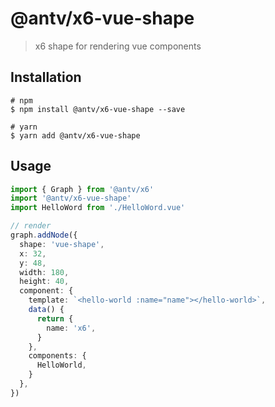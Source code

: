 # @antv/x6-vue-shape

> x6 shape for rendering vue components

## Installation

```shell
# npm
$ npm install @antv/x6-vue-shape --save

# yarn
$ yarn add @antv/x6-vue-shape
```

## Usage

```ts
import { Graph } from '@antv/x6'
import '@antv/x6-vue-shape'
import HelloWord from './HelloWord.vue'

// render
graph.addNode({
  shape: 'vue-shape',
  x: 32,
  y: 48,
  width: 180,
  height: 40,
  component: {
    template: `<hello-world :name="name"></hello-world>`,
    data() {
      return {
        name: 'x6',
      }
    },
    components: {
      HelloWorld,
    }
  },
})
```

